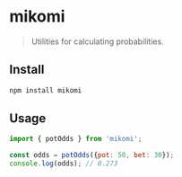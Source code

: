 # mikomi

> Utilities for calculating probabilities.
 
## Install

```sh
npm install mikomi
```

## Usage

```js
import { potOdds } from 'mikomi';

const odds = potOdds({pot: 50, bet: 30});
console.log(odds); // 0.273
```